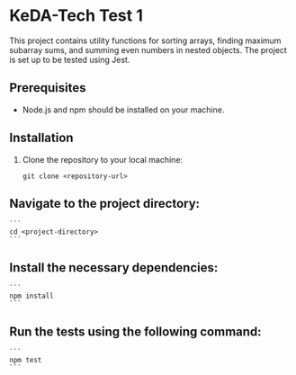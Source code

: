 # KeDA-Tech Test 1

This project contains utility functions for sorting arrays, finding maximum subarray sums, and summing even numbers in nested objects. The project is set up to be tested using Jest.

## Prerequisites

- Node.js and npm should be installed on your machine.

## Installation

1. Clone the repository to your local machine:
   ```
   git clone <repository-url>
   ```

## Navigate to the project directory:

    ```
    cd <project-directory>
    ```

## Install the necessary dependencies:

    ```
    npm install
    ```

## Run the tests using the following command:

    ```
    npm test
    ```
